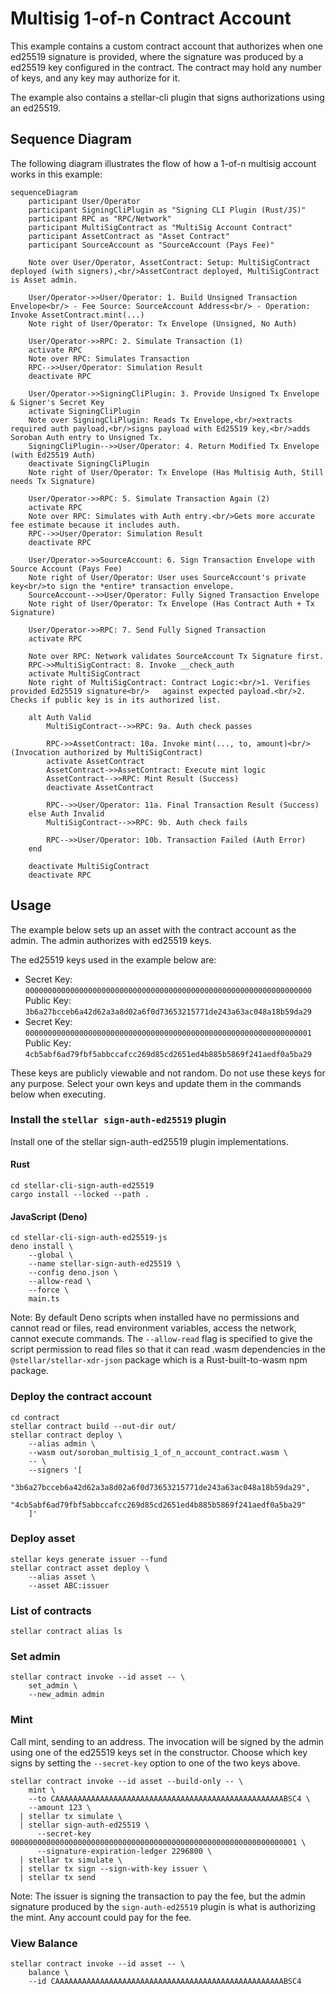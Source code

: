 # Multisig 1-of-n Contract Account

This example contains a custom contract account that authorizes when one ed25519 signature is provided, where the signature was produced by a ed25519 key configured in the contract. The contract may hold any number of keys, and any key may authorize for it.

The example also contains a stellar-cli plugin that signs authorizations using an ed25519.

## Sequence Diagram

The following diagram illustrates the flow of how a 1-of-n multisig account works in this example:

```mermaid
sequenceDiagram
    participant User/Operator
    participant SigningCliPlugin as "Signing CLI Plugin (Rust/JS)"
    participant RPC as "RPC/Network"
    participant MultiSigContract as "MultiSig Account Contract"
    participant AssetContract as "Asset Contract"
    participant SourceAccount as "SourceAccount (Pays Fee)"

    Note over User/Operator, AssetContract: Setup: MultiSigContract deployed (with signers),<br/>AssetContract deployed, MultiSigContract is Asset admin.

    User/Operator->>User/Operator: 1. Build Unsigned Transaction Envelope<br/> - Fee Source: SourceAccount Address<br/> - Operation: Invoke AssetContract.mint(...)
    Note right of User/Operator: Tx Envelope (Unsigned, No Auth)

    User/Operator->>RPC: 2. Simulate Transaction (1)
    activate RPC
    Note over RPC: Simulates Transaction
    RPC-->>User/Operator: Simulation Result
    deactivate RPC

    User/Operator->>SigningCliPlugin: 3. Provide Unsigned Tx Envelope & Signer's Secret Key
    activate SigningCliPlugin
    Note over SigningCliPlugin: Reads Tx Envelope,<br/>extracts required auth payload,<br/>signs payload with Ed25519 key,<br/>adds Soroban Auth entry to Unsigned Tx.
    SigningCliPlugin-->>User/Operator: 4. Return Modified Tx Envelope (with Ed25519 Auth)
    deactivate SigningCliPlugin
    Note right of User/Operator: Tx Envelope (Has Multisig Auth, Still needs Tx Signature)

    User/Operator->>RPC: 5. Simulate Transaction Again (2)
    activate RPC
    Note over RPC: Simulates with Auth entry.<br/>Gets more accurate fee estimate because it includes auth.
    RPC-->>User/Operator: Simulation Result
    deactivate RPC

    User/Operator->>SourceAccount: 6. Sign Transaction Envelope with Source Account (Pays Fee)
    Note right of User/Operator: User uses SourceAccount's private key<br/>to sign the *entire* transaction envelope.
    SourceAccount-->>User/Operator: Fully Signed Transaction Envelope
    Note right of User/Operator: Tx Envelope (Has Contract Auth + Tx Signature)

    User/Operator->>RPC: 7. Send Fully Signed Transaction
    activate RPC

    Note over RPC: Network validates SourceAccount Tx Signature first.
    RPC->>MultiSigContract: 8. Invoke __check_auth
    activate MultiSigContract
    Note right of MultiSigContract: Contract Logic:<br/>1. Verifies provided Ed25519 signature<br/>   against expected payload.<br/>2. Checks if public key is in its authorized list.

    alt Auth Valid
        MultiSigContract-->>RPC: 9a. Auth check passes
        
        RPC->>AssetContract: 10a. Invoke mint(..., to, amount)<br/>(Invocation authorized by MultiSigContract)
        activate AssetContract
        AssetContract->>AssetContract: Execute mint logic
        AssetContract-->>RPC: Mint Result (Success)
        deactivate AssetContract
        
        RPC-->>User/Operator: 11a. Final Transaction Result (Success)
    else Auth Invalid
        MultiSigContract-->>RPC: 9b. Auth check fails
        
        RPC-->>User/Operator: 10b. Transaction Failed (Auth Error)
    end
    
    deactivate MultiSigContract
    deactivate RPC
```

## Usage

The example below sets up an asset with the contract account as the admin. The admin authorizes with ed25519 keys.

The ed25519 keys used in the example below are:

- Secret Key: `0000000000000000000000000000000000000000000000000000000000000000`  
  Public Key: `3b6a27bcceb6a42d62a3a8d02a6f0d73653215771de243a63ac048a18b59da29`
- Secret Key: `0000000000000000000000000000000000000000000000000000000000000001`  
  Public Key: `4cb5abf6ad79fbf5abbccafcc269d85cd2651ed4b885b5869f241aedf0a5ba29`

These keys are publicly viewable and not random. Do not use these keys for any purpose. Select your own keys and update them in the commands below when executing.

### Install the `stellar sign-auth-ed25519` plugin

Install one of the stellar sign-auth-ed25519 plugin implementations.

#### Rust

```
cd stellar-cli-sign-auth-ed25519
cargo install --locked --path .
```

#### JavaScript (Deno)

```
cd stellar-cli-sign-auth-ed25519-js
deno install \
    --global \
    --name stellar-sign-auth-ed25519 \
    --config deno.json \
    --allow-read \
    --force \
    main.ts
```

Note: By default Deno scripts when installed have no permissions and cannot read or files, read environment variables, access the network, cannot execute commands. The `--allow-read` flag is specified to give the script permission to read files so that it can read .wasm dependencies in the `@stellar/stellar-xdr-json` package which is a Rust-built-to-wasm npm package.

### Deploy the contract account

```
cd contract
stellar contract build --out-dir out/
stellar contract deploy \
    --alias admin \
    --wasm out/soroban_multisig_1_of_n_account_contract.wasm \
    -- \
    --signers '[
      "3b6a27bcceb6a42d62a3a8d02a6f0d73653215771de243a63ac048a18b59da29",
      "4cb5abf6ad79fbf5abbccafcc269d85cd2651ed4b885b5869f241aedf0a5ba29"
    ]'
```

### Deploy asset

```
stellar keys generate issuer --fund
stellar contract asset deploy \
    --alias asset \
    --asset ABC:issuer
```

### List of contracts

```
stellar contract alias ls
```

### Set admin

```
stellar contract invoke --id asset -- \
    set_admin \
    --new_admin admin
```

### Mint

Call mint, sending to an address. The invocation will be signed by the admin using one of the ed25519 keys set in the constructor. Choose which key signs by setting the `--secret-key` option to one of the two keys above.

```
stellar contract invoke --id asset --build-only -- \
    mint \
    --to CAAAAAAAAAAAAAAAAAAAAAAAAAAAAAAAAAAAAAAAAAAAAAAAAAAABSC4 \
    --amount 123 \
  | stellar tx simulate \
  | stellar sign-auth-ed25519 \
      --secret-key 0000000000000000000000000000000000000000000000000000000000000001 \
      --signature-expiration-ledger 2296800 \
  | stellar tx simulate \
  | stellar tx sign --sign-with-key issuer \
  | stellar tx send
```

Note: The issuer is signing the transaction to pay the fee, but the admin signature produced by the `sign-auth-ed25519` plugin is what is authorizing the mint. Any account could pay for the fee.

### View Balance

```
stellar contract invoke --id asset -- \
    balance \
    --id CAAAAAAAAAAAAAAAAAAAAAAAAAAAAAAAAAAAAAAAAAAAAAAAAAAABSC4
```
